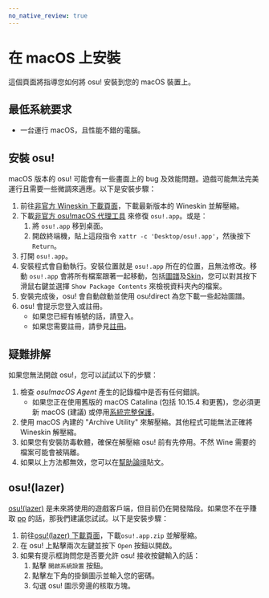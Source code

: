 ```yaml
---
no_native_review: true
---
```


# 在 macOS 上安裝

這個頁面將指導您如何將 osu! 安裝到您的 macOS 裝置上。

## 最低系統要求

- 一台運行 macOS，且性能不錯的電腦。

## 安裝 osu!

macOS 版本的 osu! 可能會有一些畫面上的 bug 及效能問題。遊戲可能無法完美運行且需要一些微調來適應。以下是安裝步驟：

1. 前往[非官方 Wineskin 下載頁面](https://osu.ppy.sh/community/forums/topics/1106057)，下載最新版本的 Wineskin 並解壓縮。
2. 下載[非官方 osu!macOS 代理工具](https://osu.ppy.sh/community/forums/topics/1036678) 來修復 `osu!.app`。或是：
   1. 將 `osu!.app` 移到桌面。
   2. 開啟終端機，貼上這段指令 `xattr -c 'Desktop/osu!.app'`，然後按下 `Return`。
3. 打開 `osu!.app`。
4. 安裝程式會自動執行。安裝位置就是 `osu!.app` 所在的位置，且無法修改。移動 `osu!.app` 會將所有檔案跟著一起移動，包括[圖譜](/wiki/Beatmap)及[Skin](/wiki/Skin)，您可以對其按下滑鼠右鍵並選擇 `Show Package Contents` 來檢視資料夾內的檔案。
5. 安裝完成後，osu! 會自動啟動並使用 osu!direct 為您下載一些起始圖譜。
6. osu! 會提示您登入或註冊。
   - 如果您已經有帳號的話，請登入。
   - 如果您需要註冊，請參見[註冊](/wiki/Registration)。

## 疑難排解

如果您無法開啟 osu!，您可以試試以下的步驟：

1. 檢查 *osu!macOS Agent* 產生的記錄檔中是否有任何錯誤。
   - 如果您正在使用舊版的 macOS Catalina (包括 10.15.4 和更舊)，您必須更新 macOS (建議) 或停用[系統完整保護](https://developer.apple.com/documentation/security/disabling_and_enabling_system_integrity_protection)。
2. 使用 macOS 內建的 "Archive Utility" 來解壓縮。其他程式可能無法正確將 Wineskin 解壓縮。
3. 如果您有安裝防毒軟體，確保在解壓縮 osu! 前有先停用。不然 Wine 需要的檔案可能會被隔離。
4. 如果以上方法都無效，您可以在[幫助論壇](https://osu.ppy.sh/community/forums/5)貼文。

## osu!(lazer)

[osu!(lazer)](/wiki/Client/Release_stream/Lazer) 是未來將使用的遊戲客戶端，但目前仍在開發階段。如果您不在乎賺取 [pp](/wiki/Performance_points) 的話，那我們建議您試試。以下是安裝步驟：

1. 前往[osu!(lazer) 下載頁面](https://github.com/ppy/osu/releases/latest)，下載`osu!.app.zip` 並解壓縮。
2. 在 osu! 上點擊兩次左鍵並按下 `Open` 按鈕以開啟。
3. 如果有提示框詢問您是否要允許 osu! 接收按鍵輸入的話：
   1. 點擊 `開啟系統設置` 按鈕。
   2. 點擊左下角的掛鎖圖示並輸入您的密碼。
   3. 勾選 osu! 圖示旁邊的核取方塊。
